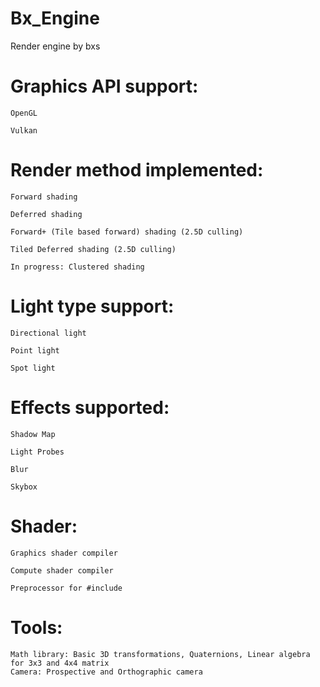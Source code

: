 # Bx_Engine
Render engine by bxs

# Graphics API support:
```
OpenGL

Vulkan
```
# Render method implemented:
```
Forward shading

Deferred shading

Forward+ (Tile based forward) shading (2.5D culling)

Tiled Deferred shading (2.5D culling)

In progress: Clustered shading
```
# Light type support:
```
Directional light

Point light

Spot light
```
# Effects supported:
```
Shadow Map

Light Probes

Blur

Skybox
```

# Shader:
```
Graphics shader compiler

Compute shader compiler

Preprocessor for #include
```

# Tools:
```
Math library: Basic 3D transformations, Quaternions, Linear algebra for 3x3 and 4x4 matrix
Camera: Prospective and Orthographic camera
```
